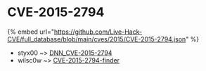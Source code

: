 # CVE-2015-2794
{% embed url="https://github.com/Live-Hack-CVE/full_database/blob/main/cves/2015/CVE-2015-2794.json" %}

* styx00 ~> [DNN_CVE-2015-2794](https://www.alice-snow.ru/2015/database/cve-2015-2794/dnn_cve-2015-2794-styx00)
* wilsc0w ~> [CVE-2015-2794-finder](https://www.alice-snow.ru/2015/database/cve-2015-2794/cve-2015-2794-finder-wilsc0w)